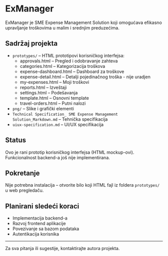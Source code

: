 # ExManager

ExManager je SME Expense Management Solution koji omogućava efikasno upravljanje troškovima u malim i srednjim preduzećima.

## Sadržaj projekta

- `prototypes/` – HTML prototipovi korisničkog interfejsa:
    - approvals.html – Pregled i odobravanje zahteva
    - categories.html – Kategorizacija troškova 
    - expense-dashboard.html – Dashboard za troškove
    - expense-detail.html – Detalji pojedinačnog troška - nije uradjen
    - my-expenses.html – Moji troškovi
    - reports.html – Izveštaji
    - settings.html – Podešavanja 
    - template.html – Osnovni template
    - travel-orders.html – Putni nalozi
- `png/` – Slike i grafički elementi
- `Technical Specification_ SME Expense Management Solution_Markdown.md` – Tehnička specifikacija
- `uiux-specification.md` – UI/UX specifikacija

## Status
Ovo je rani prototip korisničkog interfejsa (HTML mockup-ovi). Funkcionalnost backend-a još nije implementirana.

## Pokretanje
Nije potrebna instalacija – otvorite bilo koji HTML fajl iz foldera `prototypes/` u web pregledaču.

## Planirani sledeći koraci
- Implementacija backend-a 
- Razvoj frontend aplikacije 
- Povezivanje sa bazom podataka
- Autentikacija korisnika

---

Za sva pitanja ili sugestije, kontaktirajte autora projekta.
